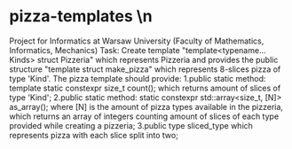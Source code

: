 # pizza-templates \n
Project for Informatics at Warsaw University (Faculty of Mathematics, Informatics, Mechanics)
Task:
Create template "template<typename... Kinds> struct Pizzeria" which represents Pizzeria and provides the public structure "template<typename Kind> struct make_pizza" which represents 8-slices pizza of type 'Kind'. The pizza template should provide:
1.public static method:
  template<typename Kind> static constexpr size_t count();
  which returns amount of slices of type 'Kind';
2.public static method:
  static constexpr std::array<size_t, [N]> as_array();
  where [N] is the amount of pizza types available in the pizzeria, which returns an array of integers counting amount of      slices of each type provided while creating a pizzeria;
3.public type sliced_type which represents pizza with each slice split into two;

